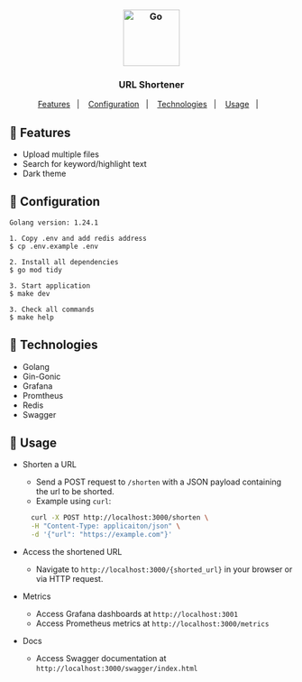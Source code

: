 <h3 align="center">
   <img src="https://user-images.githubusercontent.com/58083563/193971505-32402d48-42cc-4ac2-be84-9f0a7a470784.svg" alt="Go" width="100" />
</h3>
<h3 align="center">URL Shortener</h3>

<p align="center">
  <a href="#gift-Features">Features</a>&nbsp;&nbsp;&nbsp;|&nbsp;&nbsp;&nbsp;
  <a href="#wrench-Configuration">Configuration</a>&nbsp;&nbsp;&nbsp;|&nbsp;&nbsp;&nbsp;
  <a href="#rocket-Technologies">Technologies</a>&nbsp;&nbsp;&nbsp;|&nbsp;&nbsp;&nbsp;
  <a href="#memo-Usage">Usage</a>&nbsp;&nbsp;&nbsp;|&nbsp;&nbsp;&nbsp;
</p>

## :gift: Features

- Upload multiple files
- Search for keyword/highlight text
- Dark theme

## :wrench: Configuration

`Golang version: 1.24.1`

```
1. Copy .env and add redis address
$ cp .env.example .env

2. Install all dependencies
$ go mod tidy

3. Start application
$ make dev

3. Check all commands
$ make help
```

## :rocket: Technologies

- Golang
- Gin-Gonic
- Grafana
- Promtheus
- Redis
- Swagger

## :memo: Usage

- Shorten a URL
  - Send a POST request to `/shorten` with a JSON payload containing the url to be shorted.
  - Example using `curl`:


  ```bash
    curl -X POST http://localhost:3000/shorten \
    -H "Content-Type: applicaiton/json" \
    -d '{"url": "https://example.com"}'
  ```

- Access the shortened URL
  - Navigate to `http://localhost:3000/{shorted_url}` in your browser or via HTTP request.

- Metrics
  - Access Grafana dashboards at `http://localhost:3001`
  - Access Prometheus metrics at `http://localhost:3000/metrics`

- Docs
  - Access Swagger documentation at `http://localhost:3000/swagger/index.html`
